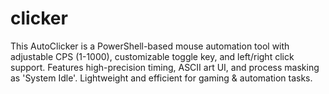 # clicker
This AutoClicker is a PowerShell-based mouse automation tool with adjustable CPS (1-1000), customizable toggle key, and left/right click support. Features high-precision timing, ASCII art UI, and process masking as 'System Idle'. Lightweight and efficient for gaming &amp; automation tasks.
